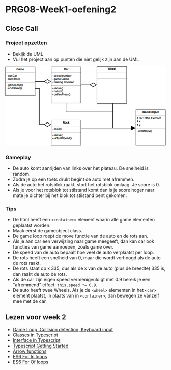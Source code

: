 # PRG08-Week1-oefening2

## Close Call

### Project opzetten

- Bekijk de UML
- Vul het project aan op punten die niet gelijk zijn aan de UML

![UML](closecall.png?raw=true "UML")

### Gameplay

- De auto komt aanrijden van links over het plateau. De snelheid is random.
- Zodra je op een toets drukt begint de auto met afremmen. 
- Als de auto het rotsblok raakt, stort het rotsblok omlaag. Je score is 0.
- Als je voor het rotsblok tot stilstand komt dan is je score hoger naar mate je dichter bij het blok tot stilstand bent gekomen.

### Tips

- De html heeft een `<container>` element waarin alle game elementen geplaatst worden.
- Maak eerst de gameobject class.
- De game loop roept de move functie van de auto en de rots aan. 
- Als je aan car een verwijzing naar game meegeeft, dan kan car ook functies van game aanroepen, zoals game over.
- De speed van de auto bepaalt hoe veel de auto verplaatst per loop.
- De rots heeft een snelheid van 0, maar die wordt verhoogd als de auto de rots raakt.
- De rots staat op x 335, dus als de x van de auto (plus de breedte) 335 is, dan raakt de auto de rots.
- Als de car zijn eigen speed vermenigvuldigt met 0.9 bereik je een "afremmend" effect: `this.speed *= 0.9`.
- De auto heeft twee Wheels. Als je de `<wheel>` elementen in het `<car>` element plaatst, in plaats van in `<container>`, dan bewegen ze vanzelf mee met de car.

## Lezen voor week 2
- [Game Loop, Collision detection, Keyboard input](https://github.com/HR-CMGT/PRG04-Week3-examples)
- [Classes in Typescript](https://www.typescriptlang.org/docs/handbook/classes.html)
- [Interface in Typescript](https://www.typescriptlang.org/docs/handbook/interfaces.html)
- [Typescript Getting Started](https://basarat.gitbooks.io/typescript/content/docs/getting-started.html)
- [Arrow functions](https://developer.mozilla.org/en/docs/Web/JavaScript/Reference/Functions/Arrow_functions)
- [ES6 For In loops](https://developer.mozilla.org/en-US/docs/Web/JavaScript/Reference/Statements/for...in)
- [ES6 For Of loops](https://developer.mozilla.org/en/docs/Web/JavaScript/Reference/Statements/for...of)
